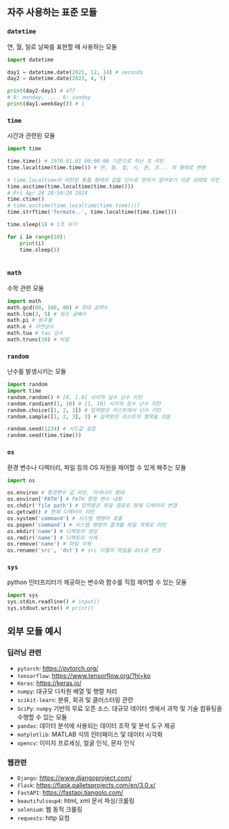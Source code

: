 ## 자주 사용하는 표준 모듈
### `datetime`
연, 월, 일로 날짜를 표현할 때 사용하는 모듈
```python
import datetime

day1 = datetime.date(2021, 12, 14) # seconds
day2 = datetime.date(2023, 4, 5)

print(day2-day1) # 477
# 0: monday, .... 6: sunday
print(day1.weekday()) # 1
```
### `time`
시간과 관련된 모듈
```python
import time

time.time() # 1970.01.01 00:00:00 기준으로 지난 초 리턴
time.localtime(time.time()) # 연, 월, 일, 시, 분, 초... 의 형태로 변환

# time.localtime이 리턴된 튜플 형태의 값을 인수로 받아서 알아보기 쉬운 상태로 리턴 
time.asctime(time.localtime(time.time())) 
# Fri Apr 28 20:50:20 2024
time.ctime() 
# time.asctime(time.localtime(time.time()))
time.strftime('formate..', time.localtime(time.time()))

time.sleep(1) # 1초 쉬기 

for i in range(10):
	print(i)
	time.sleep(1)
	
```
### `math`
수학 관련 모듈
```python
import math
math.gcd(60, 100, 80) # 최대 공약수
math.lcm(3, 5) # 최소 공배수
math.pi # 원주율
math.e # 자연상수
math.tua # tau 상수
math.trunc(10) # 버림
```
### `random`
난수를 발생시키는 모듈
```python
import random
import time
random.random() # [0, 1.0] 사이의 실수 난수 리턴
random.randiant(1, 10) # [1, 10] 사이의 정수 난수 리턴
random.choice([1, 2, 3]) # 입력받은 리스트에서 난수 리턴
random.sample([1, 2, 3], 3) # 입력받은 리스트의 항목을 섞음

random.seed(1234) # 시드값 설정
random.seed(time.time())
```
### `os`
환경 변수나 디렉터리, 파일 등의 OS 자원을 제어할 수 있게 해주는 모듈
```python
import os

os.environ # 환경변수 값 리턴, 딕셔너리 형태
os.environ['PATH'] # PATH 환경 변수 내용 
os.chdir('file path') # 입력받은 파일 경로로 현재 디렉터리 변경
os.getcwd() # 현재 디렉터리 리턴
os.system('command') # 시스템 명령어 호출
os.popen('command') # 시스템 명령어 결과를 파일 객체로 리턴
os.mkdir('name') # 디렉토리 생성
os.rmdir('name') # 디렉토리 삭제
os.remove('name') # 파일 삭제
os.rename('src', 'dst') # src 이름의 파일을 dst로 변경
```
### `sys`
python 인터프리터가 제공하는 변수와 함수를 직접 제어할 수 있는 모듈
```python
import sys
sys.stdin.readline() # input()
sys.stdout.write() # print()
```
## 외부 모듈 예시
### 딥러닝 관련
+ `pytorch`: https://pytorch.org/
+ `tensorflow`: https://www.tensorflow.org/?hl=ko
+ `Keras`: https://keras.io/
+ `numpy`: 대규모 다차원 배열 및 행렬 처리 
+ `scikit-learn`: 분류, 회귀 및 클러스터링 관련
+ `SciPy`: `numpy` 기반의 무료 오픈 소스. 대규모 데이터 셋에서 과학 및 기술 컴퓨팅을 수행할 수 있는 모듈
+ `pandas`: 데이터 분석에 사용되는 데이터 조작 및 분석 도구 제공
+ `matplotlib`: MATLAB 식의 인터페이스 및 데이터 시각화
+ `opencv`: 이미지 프로세싱, 얼굴 인식, 문자 인식 
### 웹관련
+ `Django`: https://www.djangoproject.com/
+ `Flask`: https://flask.palletsprojects.com/en/3.0.x/
+ `FastAPI`: https://fastapi.tiangolo.com/
+ `beautifulsoup4`: html, xml 문서 파싱/크롤링
+ `selenium`: 웹 동적 크롤링
+ `requests`: http 요청